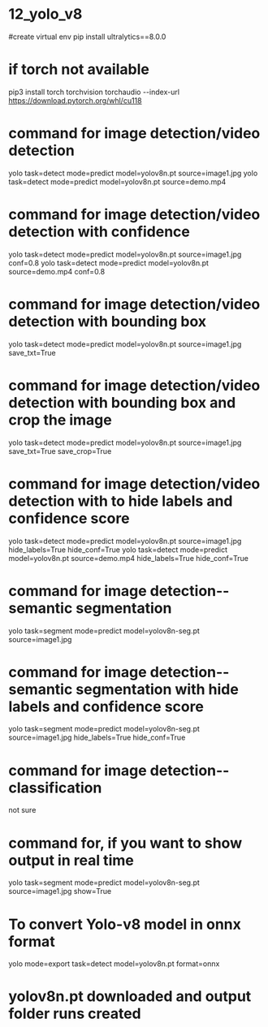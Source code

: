 # 12_yolo_v8
#create virtual env
pip install ultralytics==8.0.0

# if torch not available
pip3 install torch torchvision torchaudio --index-url https://download.pytorch.org/whl/cu118

# command for image detection/video detection
yolo task=detect mode=predict model=yolov8n.pt source=image1.jpg 
yolo task=detect mode=predict model=yolov8n.pt source=demo.mp4

# command for image detection/video detection with confidence 
yolo task=detect mode=predict model=yolov8n.pt source=image1.jpg conf=0.8
yolo task=detect mode=predict model=yolov8n.pt source=demo.mp4 conf=0.8

# command for image detection/video detection with bounding box 
yolo task=detect mode=predict model=yolov8n.pt source=image1.jpg save_txt=True

# command for image detection/video detection with bounding box and crop the image
yolo task=detect mode=predict model=yolov8n.pt source=image1.jpg save_txt=True save_crop=True


# command for image detection/video detection with to hide labels and confidence score
yolo task=detect mode=predict model=yolov8n.pt source=image1.jpg hide_labels=True hide_conf=True
yolo task=detect mode=predict model=yolov8n.pt source=demo.mp4 hide_labels=True hide_conf=True

# command for image detection--semantic segmentation
yolo task=segment mode=predict model=yolov8n-seg.pt source=image1.jpg 


# command for image detection--semantic segmentation with hide labels and confidence score
yolo task=segment mode=predict model=yolov8n-seg.pt source=image1.jpg hide_labels=True hide_conf=True


# command for image detection--classification
<!-- yolo task=segment mode=predict model=yolov8n-cls.pt source=image1.jpg  --> not sure

# command for, if you want to show output in real time
yolo task=segment mode=predict model=yolov8n-seg.pt source=image1.jpg show=True

# To convert Yolo-v8 model in onnx format
yolo mode=export task=detect model=yolov8n.pt format=onnx

# yolov8n.pt downloaded and output folder runs created




